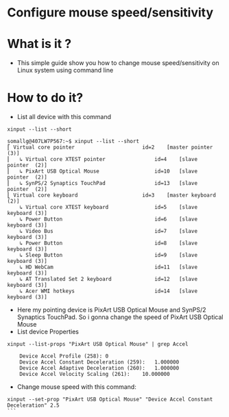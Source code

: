 # Configure mouse speed/sensitivity

# What is it ?
* This simple guide show you how to change mouse speed/sensitivity on Linux system using command line

# How to do it?
* List all device with this command
```
xinput --list --short
```

```
somallg@407LW7P567:~$ xinput --list --short
⎡ Virtual core pointer                    	id=2	[master pointer  (3)]
⎜   ↳ Virtual core XTEST pointer              	id=4	[slave  pointer  (2)]
⎜   ↳ PixArt USB Optical Mouse                	id=10	[slave  pointer  (2)]
⎜   ↳ SynPS/2 Synaptics TouchPad              	id=13	[slave  pointer  (2)]
⎣ Virtual core keyboard                   	id=3	[master keyboard (2)]
    ↳ Virtual core XTEST keyboard             	id=5	[slave  keyboard (3)]
    ↳ Power Button                            	id=6	[slave  keyboard (3)]
    ↳ Video Bus                               	id=7	[slave  keyboard (3)]
    ↳ Power Button                            	id=8	[slave  keyboard (3)]
    ↳ Sleep Button                            	id=9	[slave  keyboard (3)]
    ↳ HD WebCam                               	id=11	[slave  keyboard (3)]
    ↳ AT Translated Set 2 keyboard            	id=12	[slave  keyboard (3)]
    ↳ Acer WMI hotkeys                        	id=14	[slave  keyboard (3)]
```
* Here my pointing device is PixArt USB Optical Mouse and SynPS/2 Synaptics TouchPad. So i gonna change the speed of PixArt USB Optical Mouse
* List device Properties
```
xinput --list-props "PixArt USB Optical Mouse" | grep Accel
```

```
	Device Accel Profile (258):	0
	Device Accel Constant Deceleration (259):	1.000000
	Device Accel Adaptive Deceleration (260):	1.000000
	Device Accel Velocity Scaling (261):	10.000000
```
* Change mouse speed with this command:
````
xinput --set-prop "PixArt USB Optical Mouse" "Device Accel Constant Deceleration" 2.5
```
